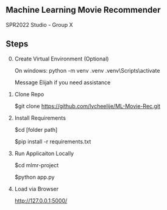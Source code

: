 ## Machine Learning Movie Recommender

SPR2022 Studio - Group X

## Steps

0) Create Virtual Environment (Optional)

    On windows: 
    python -m venv .venv 
    .venv\Scripts\activate

    Message Elijah if you need assistance

1) Clone Repo

    $git clone https://github.com/lycheelije/ML-Movie-Rec.git

2) Install Requirements

    $cd [folder path]
    
    $pip install -r requirements.txt

3) Run Applicaiton Locally

    $cd mlmr-project
    
    $python app.py

4) Load via Browser

    http://127.0.0.1:5000/
